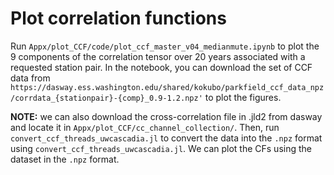 # Plot correlation functions

Run `Appx/plot_CCF/code/plot_ccf_master_v04_medianmute.ipynb` to plot the 9 components of the correlation tensor over 20 years associated with a requested station pair. In the notebook, you can download the set of CCF data from `https://dasway.ess.washington.edu/shared/kokubo/parkfield_ccf_data_npz/corrdata_{stationpair}-{comp}_0.9-1.2.npz'` to plot the figures.

**NOTE:** we can also download the cross-correlation file in .jld2 from dasway and locate it in `Appx/plot_CCF/cc_channel_collection/`. Then, run `convert_ccf_threads_uwcascadia.jl` to convert the data into the `.npz` format using `convert_ccf_threads_uwcascadia.jl`. We can plot the CFs using the dataset in the `.npz` format.
